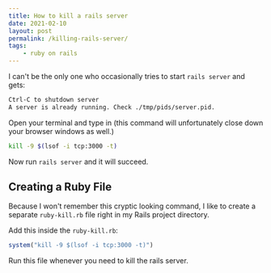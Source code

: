 ```yaml
---
title: How to kill a rails server
date: 2021-02-10
layout: post
permalink: /killing-rails-server/
tags: 
    - ruby on rails
---
```


I can't be the only one who occasionally tries to start `rails server` and gets:

```bash
Ctrl-C to shutdown server
A server is already running. Check ./tmp/pids/server.pid.
```

Open your terminal and type in (this command will unfortunately close down your browser windows as well.)

```bash
kill -9 $(lsof -i tcp:3000 -t)
```

Now run `rails server` and it will succeed.

## Creating a Ruby File 

Because I won't remember this cryptic looking command, I like to create a separate `ruby-kill.rb` file right in my Rails project directory.

Add this inside the `ruby-kill.rb`:
```ruby
system("kill -9 $(lsof -i tcp:3000 -t)")
```

Run this file whenever you need to kill the rails server.